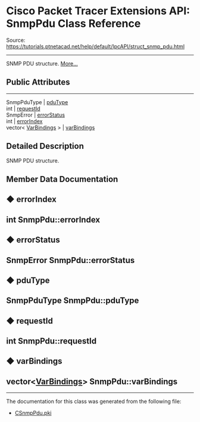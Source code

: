 # Cisco Packet Tracer Extensions API: SnmpPdu Class Reference

Source: https://tutorials.ptnetacad.net/help/default/IpcAPI/struct_snmp_pdu.html

---

SNMP PDU structure. [More...](struct_snmp_pdu.html#details)

##  Public Attributes  
  
---  
SnmpPduType | [pduType](struct_snmp_pdu.html#ad131d220d99f2a235a7af69464d49cf2)  
int | [requestId](struct_snmp_pdu.html#af04bc5b5e2871a19d014ddf76266ac21)  
SnmpError | [errorStatus](struct_snmp_pdu.html#abc84f9fc4da56e32a23b0e837b58731e)  
int | [errorIndex](struct_snmp_pdu.html#a1c64a68004086dc6f22e1b3cf2cb11ca)  
vector< [VarBindings](struct_var_bindings.html) > | [varBindings](struct_snmp_pdu.html#ae26e74abc2c0d1c3a8ffb44c919afaae)  
  
## Detailed Description

SNMP PDU structure. 

## Member Data Documentation

## ◆ errorIndex

int SnmpPdu::errorIndex  
---  
  
## ◆ errorStatus

SnmpError SnmpPdu::errorStatus  
---  
  
## ◆ pduType

SnmpPduType SnmpPdu::pduType  
---  
  
## ◆ requestId

int SnmpPdu::requestId  
---  
  
## ◆ varBindings

vector<[VarBindings](struct_var_bindings.html)> SnmpPdu::varBindings  
---  
  
* * *

The documentation for this class was generated from the following file:

  * [CSnmpPdu.pki](_c_snmp_pdu_8pki.html)


